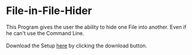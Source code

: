 # File-in-File-Hider
This Program gives the user the ability to hide one File into another. Even if he can't use the Command Line. <br/>
<br/>
Download the Setup [here](https://github.com/Lolle2000la/File-in-File-Hider/releases) by clicking the download button.
